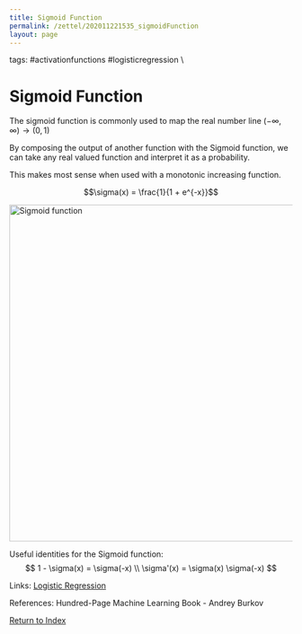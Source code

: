 ```yaml
---
title: Sigmoid Function
permalink: /zettel/202011221535_sigmoidFunction
layout: page
---
```

tags: #activationfunctions #logisticregression \

# Sigmoid Function

The sigmoid function is commonly used to map the real number line $(-\infty, \infty) \rightarrow (0, 1)$

By composing the output of another function with the Sigmoid function, we can take any real valued function and interpret it as a probability. 

This makes most sense when used with a monotonic increasing function.

$$\sigma(x) = \frac{1}{1 + e^{-x}}$$

<img src="https://upload.wikimedia.org/wikipedia/commons/thumb/8/88/Logistic-curve.svg/1920px-Logistic-curve.svg.png"
     alt="Sigmoid function"
     style="width: 600px;" />
     
Useful identities for the Sigmoid function:
$$
1 - \sigma(x) = \sigma(-x) \\
\sigma'(x) = \sigma(x) \sigma(-x)
$$

Links: [Logistic Regression](202011221613_logisticRegression)

References: Hundred-Page Machine Learning Book - Andrey Burkov

[Return to Index](index)